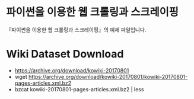 # 파이썬을 이용한 웹 크롤링과 스크레이핑

『파이썬을 이용한 웹 크롤링과 스크레이핑』의 예제 파일입니다.

# Wiki Dataset Download

 *   https://archive.org/download/kowiki-20170801 
 *   wget https://archive.org/download/kowiki-20170801/kowiki-20170801-pages-articles.xml.bz2 
 *   bzcat kowiki-20170801-pages-articles.xml.bz2 | less 

